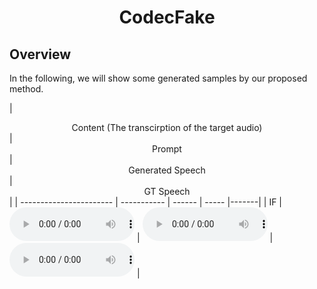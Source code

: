# <center> CodecFake  </center>

## Overview
In the following, we will show some generated samples by our proposed method. 

<style>
.audio-player {
  width: 200px;
}
</style>

| <center>  Content (The transcirption of the target audio) </center> | <center> Prompt </center> | <center> Generated Speech </center>| <center> GT Speech </center>|
| -----------------------     |  -----------   | ------ | ----- |-------|
| IF  | <audio class="audio-player" src="test.wav" controls preload></audio> | <audio class="audio-player" src="test.wav" controls preload></audio> | <audio class="audio-player" src="test.wav" controls preload></audio> |
